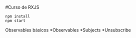 #Curso de RXJS

```
npm install
npm start
```

Observables básicos
*Observables
*Subjects
*Unsubscribe
